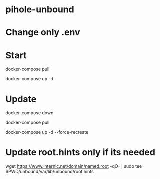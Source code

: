 # pihole-unbound

# Change only .env
# Start
docker-compose pull

docker-compose up -d

# Update
docker-compose down

docker-compose pull

docker-compose up -d --force-recreate
# Update root.hints only if its needed
wget https://www.internic.net/domain/named.root -qO- | sudo tee $PWD/unbound/var/lib/unbound/root.hints
